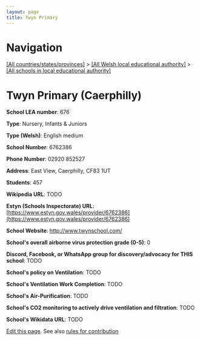 ```yaml
---
layout: page
title: Twyn Primary
---
```

# Navigation

[[All countries/states/provinces]](../../..) > [[All Welsh local educational authority]](../..) > [[All schools in local educational authority]](..)

# Twyn Primary (Caerphilly)

**School LEA number**: 676

**Type**: Nursery, Infants & Juniors

**Type (Welsh)**: English medium

**School Number**: 6762386

**Phone Number**: 02920 852527

**Address**: East View, Caerphilly, CF83 1UT

**Students**: 457

**Wikipedia URL**: TODO

**Estyn (Schools Inspectorate) URL**: [https://www.estyn.gov.wales/provider/6762386](https://www.estyn.gov.wales/provider/6762386)

**School Website**: http://www.twynschool.com/

**School's overall airborne virus protection grade (0-5)**: 0

**Discord, Facebook, or WhatsApp group for discovery/advocacy for THIS school**: TODO

**School's policy on Ventilation**: TODO

**School's Ventilation Work Completion**: TODO

**School's Air-Purification**: TODO

**School's CO2 monitoring to actively drive ventilation and filtration**: TODO

**School's Wikidata URL**: TODO




[Edit this page](https://github.com/ventilate-schools/Wales/edit/prif/./Caerphilly/Twyn_Primary.md). See also [rules for contribution](../../../contribution-rules/)